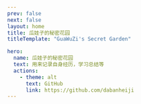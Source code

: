 ```yaml
---
prev: false
next: false
layout: home
title: 瓜娃子的秘密花园
titleTemplate: "GuaWuZi's Secret Garden"

hero:
  name: 瓜娃子的秘密花园
  text: 用来记录自身经历，学习总结等
  actions:
    - theme: alt
      text: GitHub
      link: https://github.com/dabanheiji
---
```

